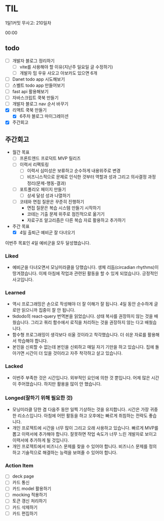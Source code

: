 # TIL

1일1커밋 무사고: 210일차

00:00

## todo

- [ ] 개발자 블로그 정리하기
  - [ ] vite를 사용해야 할 이유(지난주 일요일 글 수정하기)
  - [ ] 개발자 밈 우유 사오고 아보카도 있으면 6개
- [ ] Danet todo app 시도해보기
- [ ] 스벨트 todo app 만들어보기
- [ ] fast api 활용해보기
- [ ] 자바스크립트 쿡북 만들기
- [ ] 개발자 블로그 nav 순서 바꾸기
- [x] 리액트 쿡북 만들기
  - [x] 6주차 블로그 마이그레이션
- [x] 주간회고

## 주간회고

- 월간 목표
  - [ ] 프론트엔드 프로덕트 MVP 릴리즈
  - [ ] 이력서 리팩토링
    - [ ] 이력서 심미성은 보류하고 순수하게 내용위주로 변경
    - [ ] 비즈니스적으로 문제로 인식한 것부터 역할과 성과 그리고 의사결정 과정 정리(문제-행동-결과)
  - [ ] 포트폴리오 페이지 만들기
    - [ ] 상세 달성 성과 나열하기
  - [ ] 코테와 면접 질문은 꾸준히 진행하기
    - 면접 질문은 복습 시스템 만들기 시작하기
    - 코테는 기출 문제 위주로 점진적으로 옮기기
    - 자료구조 알고리즘은 다른 복습 자료 활용하고 추가하기
- 주간 목표
  - [x] 4일 출퇴근 예비군 잘 다녀오기

이번주 목표인 4일 예비군을 모두 달성했습니다.

### Liked

- 예비군을 다녀오면서 모닝미라클을 당했습니다. 생체 리듬(circadian rhythms)이 땅겨졌습니다. 이제 아침에 작업과 관련된 활동을 할 수 있게 되었습니다. 긍정적인 사고입니다.

### Learned

- 역시 프로그래밍은 손으로 작성해야 더 잘 이해가 잘 됩니다. 4일 동안 순수하게 글로만 읽으니까 집중이 잘 안 됩니다.
- tkdodo의 react-query 번역본을 읽었습니다. 상태 복사를 권장하지 않는 것을 배웠습니다. 그리고 쿼리 함수에서 로직을 처리하는 것을 권장하지 않는 다고 배웠습니다.
- 함수형 프로그래밍이 생각보다 쉬울 것이라고 착각했습니다. 더 쉬운 자료를 활용해서 학습해야 합니다.
- 본인을 신뢰할 수 없는데 본인을 신뢰하고 매일 자기 기만을 하고 있습니다. 집에 돌아가면 시간이 더 있을 것이라고 자주 착각하고 살고 있습니다.

### Lacked

- 이번주 부족한 것은 시간입니다. 외부적인 요인에 의한 것 뿐입니다. 어제 많은 시간이 주어졌습니다. 하지만 활용을 많이 안 했습니다.

### Longed(잘하기 위해 필요한 것)

- 모닝미라클 당한 겸 다음주 동안 일찍 기상하는 것을 유지합니다. 시간은 가장 귀중한 리소스입니다. 아침에 어떤 활동을 하고 오후에는 빠르게 취침하는 전략도 좋습니다.
- 개인 프로젝트에 시간을 너무 많이 그리고 오래 사용하고 있습니다. 빠르게 MVP를 뽑고 이력서에 추가해야 합니다. 잘못하면 작업 속도가 너무 느린 개발자로 보이고 이력서에 추가하게 될 것입니다.
- 개인 프로젝트에서 비즈니스 문제를 찾을 수 있어야 합니다. 비즈니스 문제를 정의하고 기술적으로 해결하는 능력을 보여줄 수 있어야 합니다.

### Action Item

- [ ] deck page
- [ ] 카드 통신
- [ ] 카드 model 활용하기
- [ ] mocking 적용하기
- [ ] 토큰 갱신 처리하기
- [ ] 카드 삭제하기
- [ ] 카드 편집하기
